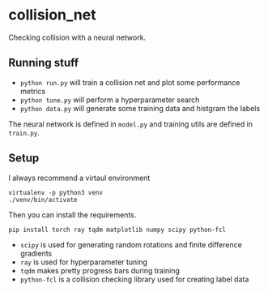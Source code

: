 # collision_net

Checking collision with a neural network.

## Running stuff

 * `python run.py` will train a collision net and plot some performance metrics
 * `python tune.py` will perform a hyperparameter search 
 * `python data.py` will generate some training data and histgram the labels

The neural network is defined in `model.py` and training utils are defined in `train.py`.

## Setup

I always recommend a virtaul environment

```
virtualenv -p python3 venv
./venv/bin/activate
```

Then you can install the requirements.

```
pip install torch ray tqdm matplotlib numpy scipy python-fcl
```

 * `scipy` is used for generating random rotations and finite difference gradients
 * `ray` is used for hyperparameter tuning
 * `tqdm` makes pretty progress bars during training
 * `python-fcl` is a collision checking library used for creating label data
